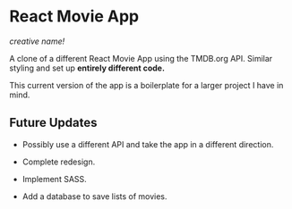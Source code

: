 # React Movie App
*creative name!*

A clone of a different React Movie App using the TMDB.org API. Similar styling and set up **entirely different code.** 

This current version of the app is a boilerplate for a larger project I have in mind.

## Future Updates
* Possibly use a different API and take the app in a different direction.

* Complete redesign.

* Implement SASS.

* Add a database to save lists of movies.
